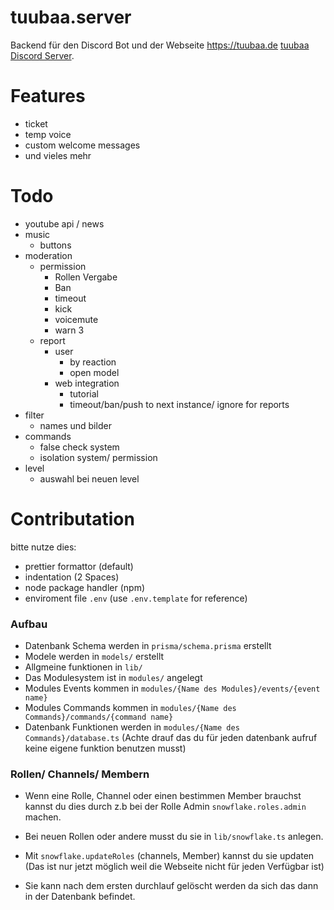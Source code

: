 # tuubaa.server
Backend für den Discord Bot und der Webseite https://tuubaa.de
[tuubaa Discord Server](https://discord.gg/tuubaa).

# Features
- ticket
- temp voice
- custom welcome messages
- und vieles mehr



# Todo
- youtube api / news
- music 
  - buttons 
- moderation 
  - permission
    - Rollen Vergabe
    - Ban
    - timeout
    - kick
    - voicemute
    - warn 3
  - report
      - user 
        - by reaction
        - open model 
    - web integration
      - tutorial
      - timeout/ban/push to next instance/ ignore for reports
- filter
  - names und bilder
- commands 
  - false check system
  - isolation system/ permission
- level 
  - auswahl bei neuen level 


# Contributation

bitte nutze dies:

- prettier formattor (default)
- indentation (2 Spaces)
- node package handler (npm)
- enviroment file `.env` (use `.env.template` for reference)


### Aufbau

- Datenbank Schema werden in `prisma/schema.prisma` erstellt
- Modele werden in `models/` erstellt
- Allgmeine funktionen in `lib/`
- Das Modulesystem ist in `modules/` angelegt
- Modules Events kommen in `modules/{Name des Modules}/events/{event name}`
- Modules Commands kommen in `modules/{Name des Commands}/commands/{command name}`
- Datenbank Funktionen werden in `modules/{Name des Commands}/database.ts` (Achte drauf das du für jeden datenbank aufruf keine eigene funktion benutzen musst)

### Rollen/ Channels/ Membern

- Wenn eine Rolle, Channel oder einen bestimmen Member brauchst kannst du dies durch z.b bei der Rolle Admin `snowflake.roles.admin` machen.
- Bei neuen Rollen oder andere musst du sie in `lib/snowflake.ts` anlegen.

- Mit `snowflake.updateRoles` (channels, Member) kannst du sie updaten (Das ist nur jetzt möglich weil die Webseite nicht für jeden Verfügbar ist)
- Sie kann nach dem ersten durchlauf gelöscht werden da sich das dann in der Datenbank befindet.
